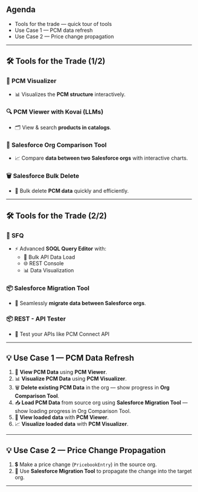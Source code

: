 

## Agenda
- Tools for the trade — quick tour of tools 
- Use Case 1 — PCM data refresh
- Use Case 2 — Price change propagation

---

## 🛠 Tools for the Trade (1/2)

### 🎯 **PCM Visualizer**
- 📊 Visualizes the **PCM structure** interactively.

### 🔍 **PCM Viewer with Kovai (LLMs)**
- 🗂 View & search **products in catalogs**.

### 🔄 **Salesforce Org Comparison Tool**
- 📈 Compare **data between two Salesforce orgs** with interactive charts.

### 🗑 **Salesforce Bulk Delete**
- 🧹 Bulk delete **PCM data** quickly and efficiently.

---

## 🛠 Tools for the Trade (2/2)

### 🧠 **SFQ**
- ⚡ Advanced **SOQL Query Editor** with:
  - 🚚 Bulk API Data Load
  - 🌐 REST Console
  - 📊 Data Visualization

### 📦 **Salesforce Migration Tool**
- 🔗 Seamlessly **migrate data between Salesforce orgs**.

###  📦 **REST - API Tester**
- 🔗 Test your APIs like PCM Connect API

---

## 💡 Use Case 1 — **PCM Data Refresh**

1. 👀 **View PCM Data** using **PCM Viewer**.
2. 📊 **Visualize PCM Data** using **PCM Visualizer**.
3. 🗑 **Delete existing PCM Data** in the org — show progress in **Org Comparison Tool**.
4. 📥 **Load PCM Data** from source org using **Salesforce Migration Tool** — show loading progress in Org Comparison Tool.
5. 👀 **View loaded data** with **PCM Viewer**.
6. 📈 **Visualize loaded data** with **PCM Visualizer**.

---

## 💡 Use Case 2 — **Price Change Propagation**

1. 💲 Make a price change (`PricebookEntry`) in the source org.
2. 🔁 Use **Salesforce Migration Tool** to propagate the change into the target org.

---

